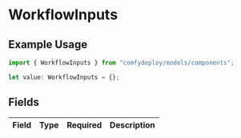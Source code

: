# WorkflowInputs

## Example Usage

```typescript
import { WorkflowInputs } from "comfydeploy/models/components";

let value: WorkflowInputs = {};
```

## Fields

| Field       | Type        | Required    | Description |
| ----------- | ----------- | ----------- | ----------- |